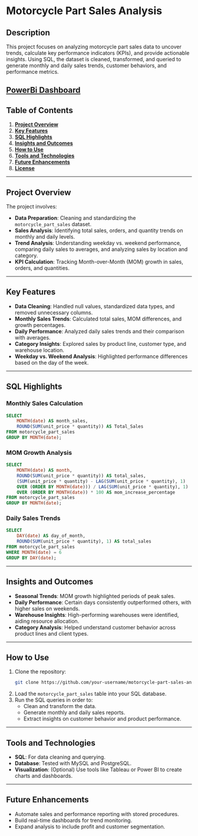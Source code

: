 
# Motorcycle Part Sales Analysis

## **Description**  
This project focuses on analyzing motorcycle part sales data to uncover trends, calculate key performance indicators (KPIs), and provide actionable insights. Using SQL, the dataset is cleaned, transformed, and queried to generate monthly and daily sales trends, customer behaviors, and performance metrics.

[PowerBi Dashboard](![Motorcycle_Powerbi](https://github.com/user-attachments/assets/4fd53d0b-46c4-4dc5-9367-1d8cf642a6ea)
)
---

## **Table of Contents**  
1. **[Project Overview](#project-overview)**  
2. **[Key Features](#key-features)**  
3. **[SQL Highlights](#sql-highlights)**  
4. **[Insights and Outcomes](#insights-and-outcomes)**  
5. **[How to Use](#how-to-use)**  
6. **[Tools and Technologies](#tools-and-technologies)**  
7. **[Future Enhancements](#future-enhancements)**  
8. **[License](#license)**  

---

## **Project Overview**  
The project involves:  
- **Data Preparation**: Cleaning and standardizing the `motorcycle_part_sales` dataset.  
- **Sales Analysis**: Identifying total sales, orders, and quantity trends on monthly and daily levels.  
- **Trend Analysis**: Understanding weekday vs. weekend performance, comparing daily sales to averages, and analyzing sales by location and category.  
- **KPI Calculation**: Tracking Month-over-Month (MOM) growth in sales, orders, and quantities.  

---

## **Key Features**  
- **Data Cleaning**: Handled null values, standardized data types, and removed unnecessary columns.  
- **Monthly Sales Trends**: Calculated total sales, MOM differences, and growth percentages.  
- **Daily Performance**: Analyzed daily sales trends and their comparison with averages.  
- **Category Insights**: Explored sales by product line, customer type, and warehouse location.  
- **Weekday vs. Weekend Analysis**: Highlighted performance differences based on the day of the week.  

---

## **SQL Highlights**  
### **Monthly Sales Calculation**  
```sql
SELECT  
    MONTH(date) AS month_sales,  
    ROUND(SUM(unit_price * quantity)) AS Total_Sales  
FROM motorcycle_part_sales  
GROUP BY MONTH(date);
```  

### **MOM Growth Analysis**  
```sql
SELECT  
    MONTH(date) AS month,  
    ROUND(SUM(unit_price * quantity)) AS total_sales,  
    (SUM(unit_price * quantity) - LAG(SUM(unit_price * quantity), 1)  
    OVER (ORDER BY MONTH(date))) / LAG(SUM(unit_price * quantity), 1)  
    OVER (ORDER BY MONTH(date)) * 100 AS mom_increase_percentage  
FROM motorcycle_part_sales  
GROUP BY MONTH(date);
```  

### **Daily Sales Trends**  
```sql
SELECT  
    DAY(date) AS day_of_month,  
    ROUND(SUM(unit_price * quantity), 1) AS total_sales  
FROM motorcycle_part_sales  
WHERE MONTH(date) = 6  
GROUP BY DAY(date);
```  

---

## **Insights and Outcomes**  
- **Seasonal Trends**: MOM growth highlighted periods of peak sales.  
- **Daily Performance**: Certain days consistently outperformed others, with higher sales on weekends.  
- **Warehouse Insights**: High-performing warehouses were identified, aiding resource allocation.  
- **Category Analysis**: Helped understand customer behavior across product lines and client types.  

---

## **How to Use**  
1. Clone the repository:  
   ```bash
   git clone https://github.com/your-username/motorcycle-part-sales-analysis.git
   ```  
2. Load the `motorcycle_part_sales` table into your SQL database.  
3. Run the SQL queries in order to:  
   - Clean and transform the data.  
   - Generate monthly and daily sales reports.  
   - Extract insights on customer behavior and product performance.  

---

## **Tools and Technologies**  
- **SQL**: For data cleaning and querying.  
- **Database**: Tested with MySQL and PostgreSQL.  
- **Visualization**: (Optional) Use tools like Tableau or Power BI to create charts and dashboards.  

---

## **Future Enhancements**  
- Automate sales and performance reporting with stored procedures.  
- Build real-time dashboards for trend monitoring.  
- Expand analysis to include profit and customer segmentation.  

